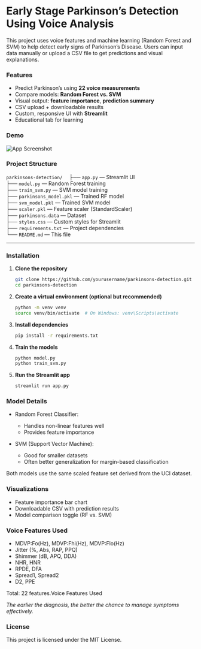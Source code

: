 # Early Stage Parkinson’s Detection Using Voice Analysis

This project uses voice features and machine learning (Random Forest and SVM) to help detect early signs of Parkinson’s Disease. Users can input data manually or upload a CSV file to get predictions and visual explanations.


###  Features

-  Predict Parkinson’s using **22 voice measurements**
-  Compare models: **Random Forest vs. SVM**
-  Visual output: **feature importance**, **prediction summary**
-  CSV upload + downloadable results
-  Custom, responsive UI with **Streamlit**
-  Educational tab for learning


### Demo

![App Screenshot](demo/screenshot.png)



###  Project Structure

`parkinsons-detection/  `
├── `app.py` — Streamlit UI  
├── `model.py` — Random Forest training  
├── `train_svm.py` — SVM model training  
├── `parkinsons_model.pkl` — Trained RF model  
├── `svm_model.pkl` — Trained SVM model  
├── `scaler.pkl` — Feature scaler (StandardScaler)  
├── `parkinsons.data` — Dataset  
├── `styles.css` — Custom styles for Streamlit  
├── `requirements.txt` — Project dependencies  
└── `README.md` — This file

---

###  Installation

1. **Clone the repository**
   ```bash
   git clone https://github.com/yourusername/parkinsons-detection.git
   cd parkinsons-detection
   ```
2. **Create a virtual environment (optional but recommended)**
   ```bash
   python -m venv venv
   source venv/bin/activate  # On Windows: venv\Scripts\activate
   ```
3. **Install dependencies**
   ```bash
   pip install -r requirements.txt
   ```

4. **Train the models**
   ```bash
   python model.py
   python train_svm.py
   ```

5. **Run the Streamlit app**
   ```bash
   streamlit run app.py
   ```
   
### Model Details

- Random Forest Classifier:

    - Handles non-linear features well
    - Provides feature importance

- SVM (Support Vector Machine):

    - Good for smaller datasets
    - Often better generalization for margin-based classification

Both models use the same scaled feature set derived from the UCI dataset.

### Visualizations
- Feature importance bar chart
- Downloadable CSV with prediction results
- Model comparison toggle (RF vs. SVM)

### Voice Features Used
- MDVP:Fo(Hz), MDVP:Fhi(Hz), MDVP:Flo(Hz)
- Jitter (%, Abs, RAP, PPQ)
- Shimmer (dB, APQ, DDA)
- NHR, HNR
- RPDE, DFA
- Spread1, Spread2
- D2, PPE
  
Total: 22 features.Voice Features Used



*The earlier the diagnosis, the better the chance to manage symptoms effectively.*

### License
This project is licensed under the MIT License.


